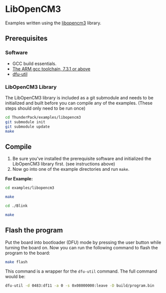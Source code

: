 # LibOpenCM3

Examples written using the [libopencm3](https://github.com/libopencm3/libopencm3) library.

## Prerequisites

### Software

 * GCC build essentials.
 * [The ARM gcc toolchain, 7.3.1 or above](https://developer.arm.com/tools-and-software/open-source-software/developer-tools/gnu-toolchain/gnu-rm)
 * [dfu-util](http://dfu-util.sourceforge.net/)

### LibOpenCM3 Library

The LibOpenCM3 library is included as a git submodule and needs to be initialized and built before you can compile any of the examples. (These steps should only need to be run once)

```bash
cd ThunderPack/examples/libopencm3
git submodule init
git submodule update
make
```

## Compile

1. Be sure you've installed the prerequisite software and initialized the LibOpenCM3 library first. (see instructions above)
2. Now go into one of the example directories and run `make`.

**For Example:**

```bash
cd examples/libopencm3

make

cd ./Blink

make
```

## Flash the program

Put the board into bootloader (DFU) mode by pressing the user button while turning the board on. Now you can run the following command to flash the program to the board:

```bash
make flash
```

This command is a wrapper for the `dfu-util` command. The full command would be:

```bash
dfu-util -d 0483:df11 -a 0 -s 0x08000000:leave -D build/program.bin
```